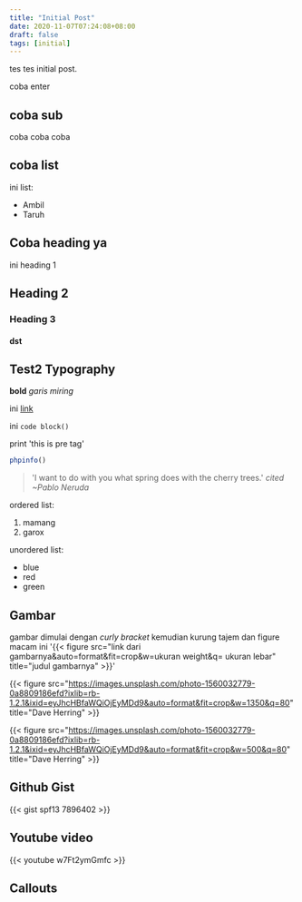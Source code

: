 ```yaml
---
title: "Initial Post"
date: 2020-11-07T07:24:08+08:00
draft: false
tags: [initial]
---
```


tes tes initial post.

coba enter

## coba sub

coba coba coba

## coba list

ini list:
* Ambil
* Taruh

## Coba heading ya

ini heading 1

## Heading 2

### Heading 3

#### dst

## Test2 Typography

**bold**
*garis miring*

ini [link](http://github.com)

ini `code block()`

print 'this is pre tag'

```php
phpinfo()
```

> 'I want to do with you what spring does with the cherry trees.' <cite>cited ~Pablo Neruda</cite>


ordered list:
1. mamang
2. garox

unordered list:
*	blue
*	red
*	green

## Gambar

gambar dimulai dengan *curly bracket* kemudian kurung tajem dan figure macam ini 
'{{< figure src="link dari gambarnya&auto=format&fit=crop&w=ukuran weight&q= ukuran lebar" title="judul gambarnya" >}}'


{{< figure src="https://images.unsplash.com/photo-1560032779-0a8809186efd?ixlib=rb-1.2.1&ixid=eyJhcHBfaWQiOjEyMDd9&auto=format&fit=crop&w=1350&q=80" title="Dave Herring" >}}

{{< figure src="https://images.unsplash.com/photo-1560032779-0a8809186efd?ixlib=rb-1.2.1&ixid=eyJhcHBfaWQiOjEyMDd9&auto=format&fit=crop&w=500&q=80" title="Dave Herring" >}}


## Github Gist

{{< gist spf13 7896402 >}}

## Youtube video

{{< youtube w7Ft2ymGmfc >}}

## Callouts
